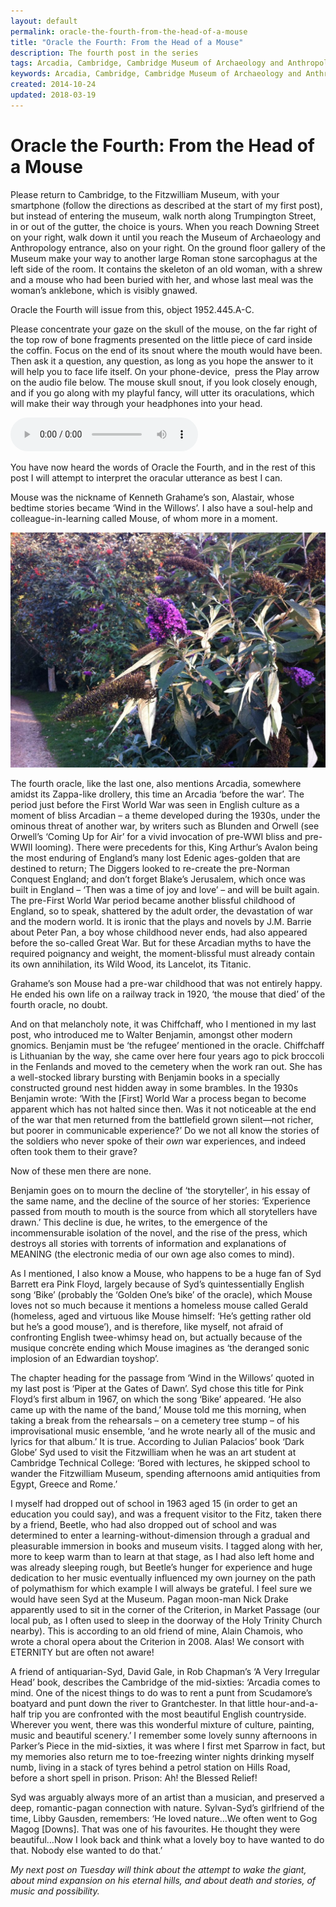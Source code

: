 ```yaml
---
layout: default
permalink: oracle-the-fourth-from-the-head-of-a-mouse
title: "Oracle the Fourth: From the Head of a Mouse"
description: The fourth post in the series
tags: Arcadia, Cambridge, Cambridge Museum of Archaeology and Anthropology, Coming Up for Air, Eden, First World War, George Orwell, Gog Magog Hills, JM Barrie, Kenneth Grahame, music, Nick Drake, paganism, Peter Pan, Pink Floyd, Piper at the Gates of Dawn, Syd Barrett, William Blake, Wind in the Willows	
keywords: Arcadia, Cambridge, Cambridge Museum of Archaeology and Anthropology, Coming Up for Air, Eden, First World War, George Orwell, Gog Magog Hills, JM Barrie, Kenneth Grahame, music, Nick Drake, paganism, Peter Pan, Pink Floyd, Piper at the Gates of Dawn, Syd Barrett, William Blake, Wind in the Willows	
created: 2014-10-24
updated: 2018-03-19
---
```


Oracle the Fourth: From the Head of a Mouse
===========================================

Please return to Cambridge, to the Fitzwilliam Museum, with your smartphone (follow the directions as described at the 
start of my first post), but instead of entering the museum, walk north along Trumpington Street, in or out of the gutter, 
the choice is yours. When you reach Downing Street on your right, walk down it until you reach the Museum of Archaeology 
and Anthropology entrance, also on your right. On the ground floor gallery of the Museum make your way to another large 
Roman stone sarcophagus at the left side of the room. It contains the skeleton of an old woman, with a shrew and a mouse 
who had been buried with her, and whose last meal was the woman’s anklebone, which is visibly gnawed.

Oracle the Fourth will issue from this, object 1952.445.A-C.

Please concentrate your gaze on the skull of the mouse, on the far right of the top row of bone fragments presented on 
the little piece of card inside the coffin. Focus on the end of its snout where the mouth would have been. Then ask it a 
question, any question, as long as you hope the answer to it will help you to face life itself. On your phone-device, 
press the Play arrow on the audio file below. The mouse skull snout, if you look closely enough, and if you go along with 
my playful fancy, will utter its oraculations, which will make their way through your headphones into your head.

<audio controls="controls">
    <source type="audio/mpeg" src="/uploads/2017/07/Four.mp3" />
      [/uploads/2017/07/Four.mp3](/uploads/2017/07/Four.mp3)
</audio>

You have now heard the words of Oracle the Fourth, and in the rest of this post I will attempt to interpret the oracular 
utterance as best I can.

Mouse was the nickname of Kenneth Grahame’s son, Alastair, whose bedtime stories became ‘Wind in the Willows’. I also 
have a soul-help and colleague-in-learning called Mouse, of whom more in a moment.

[![](/uploads/2018/03/IMG_0558-1024x765.jpg)](/uploads/2018/03/IMG_0558.jpg)

The fourth oracle, like the last one, also mentions Arcadia, somewhere amidst its Zappa-like drollery, this time an 
Arcadia ‘before the war’. The period just before the First World War was seen in English culture as a moment of bliss 
Arcadian – a theme developed during the 1930s, under the ominous threat of another war, by writers such as Blunden and 
Orwell (see Orwell’s ‘Coming Up for Air’ for a vivid invocation of pre-WWI bliss and pre-WWII looming). There were 
precedents for this, King Arthur’s Avalon being the most enduring of England’s many lost Edenic ages-golden that are 
destined to return; The Diggers looked to re-create the pre-Norman Conquest England; and don’t forget Blake’s Jerusalem, 
which once was built in England – ‘Then was a time of joy and love’ – and will be built again. The pre-First World War 
period became another blissful childhood of England, so to speak, shattered by the adult order, the devastation of war 
and the modern world. It is ironic that the plays and novels by J.M. Barrie about Peter Pan, a boy whose childhood never 
ends, had also appeared before the so-called Great War. But for these Arcadian myths to have the required poignancy and 
weight, the moment-blissful must already contain its own annihilation, its Wild Wood, its Lancelot, its Titanic.

Grahame’s son Mouse had a pre-war childhood that was not entirely happy. He ended his own life on a railway track in 1920, 
‘the mouse that died’ of the fourth oracle, no doubt.

And on that melancholy note, it was Chiffchaff, who I mentioned in my last post, who introduced me to Walter Benjamin, 
amongst other modern gnomics. Benjamin must be ‘the refugee’ mentioned in the oracle. Chiffchaff is Lithuanian by the way, 
she came over here four years ago to pick broccoli in the Fenlands and moved to the cemetery when the work ran out. She 
has a well-stocked library bursting with Benjamin books in a specially constructed ground nest hidden away in some brambles. 
In the 1930s Benjamin wrote: ‘With the \[First\] World War a process began to become apparent which has not halted since 
then. Was it not noticeable at the end of the war that men returned from the battlefield grown silent—not richer, but 
poorer in communicable experience?’ Do we not all know the stories of the soldiers who never spoke of their _own_ war 
experiences, and indeed often took them to their grave?

Now of these men there are none.

Benjamin goes on to mourn the decline of ‘the storyteller’, in his essay of the same name, and the decline of the source 
of her stories: ‘Experience passed from mouth to mouth is the source from which all storytellers have drawn.’ This decline 
is due, he writes, to the emergence of the incommensurable isolation of the novel, and the rise of the press, which destroys 
all stories with torrents of information and explanations of MEANING (the electronic media of our own age also comes to mind).

As I mentioned, I also know a Mouse, who happens to be a huge fan of Syd Barrett era Pink Floyd, largely because of Syd’s 
quintessentially English song ‘Bike’ (probably the ‘Golden One’s bike’ of the oracle), which Mouse loves not so much 
because it mentions a homeless mouse called Gerald (homeless, aged and virtuous like Mouse himself: ‘He’s getting 
rather old but he’s a good mouse’), and is therefore, like myself, not afraid of confronting English twee-whimsy head on, 
but actually because of the musique concrète ending which Mouse imagines as ‘the deranged sonic implosion of an Edwardian 
toyshop’.

The chapter heading for the passage from ‘Wind in the Willows’ quoted in my last post is ‘Piper at the Gates of Dawn’. 
Syd chose this title for Pink Floyd’s first album in 1967, on which the song ‘Bike’ appeared. ‘He also came up with the 
name of the band,’ Mouse told me this morning, when taking a break from the rehearsals – on a cemetery tree stump – of 
his improvisational music ensemble, ‘and he wrote nearly all of the music and lyrics for that album.’ It is true. 
According to Julian Palacios’ book ‘Dark Globe’ Syd used to visit the Fitzwilliam when he was an art student at 
Cambridge Technical College: ‘Bored with lectures, he skipped school to wander the Fitzwilliam Museum, spending 
afternoons amid antiquities from Egypt, Greece and Rome.’

I myself had dropped out of school in 1963 aged 15 (in order to get an education you could say), and was a frequent 
visitor to the Fitz, taken there by a friend, Beetle, who had also dropped out of school and was determined to enter a 
learning-without-dimension through a gradual and pleasurable immersion in books and museum visits. I tagged along with 
her, more to keep warm than to learn at that stage, as I had also left home and was already sleeping rough, but Beetle’s 
hunger for experience and huge dedication to her music eventually influenced my own journey on the path of polymathism 
for which example I will always be grateful. I feel sure we would have seen Syd at the Museum. Pagan moon-man Nick Drake 
apparently used to sit in the corner of the Criterion, in Market Passage (our local pub, as I often used to sleep in the 
doorway of the Holy Trinity Church nearby). This is according to an old friend of mine, Alain Chamois, who wrote a choral 
opera about the Criterion in 2008. Alas! We consort with ETERNITY but are often not aware!

A friend of antiquarian-Syd, David Gale, in Rob Chapman’s ‘A Very Irregular Head’ book, describes the Cambridge of the 
mid-sixties: ‘Arcadia comes to mind. One of the nicest things to do was to rent a punt from Scudamore’s boatyard and punt 
down the river to Grantchester. In that little hour-and-a-half trip you are confronted with the most beautiful English 
countryside. Wherever you went, there was this wonderful mixture of culture, painting, music and beautiful scenery.’ 
I remember some lovely sunny afternoons in Parker’s Piece in the mid-sixties, it was where I first met Sparrow in fact,
 but my memories also return me to toe-freezing winter nights drinking myself numb, living in a stack of tyres behind a 
 petrol station on Hills Road, before a short spell in prison. Prison: Ah! the Blessed Relief!

Syd was arguably always more of an artist than a musician, and preserved a deep, romantic-pagan connection with nature. 
Sylvan-Syd’s girlfriend of the time, Libby Gausden, remembers: ‘He loved nature…We often went to Gog Magog \[Downs\]. 
That was one of his favourites. He thought they were beautiful…Now I look back and think what a lovely boy to have wanted 
to do that. Nobody else wanted to do that.’

_My next post on Tuesday will think about the attempt to wake the giant, about mind expansion on his eternal hills, and 
about death and stories, of music and possibility._